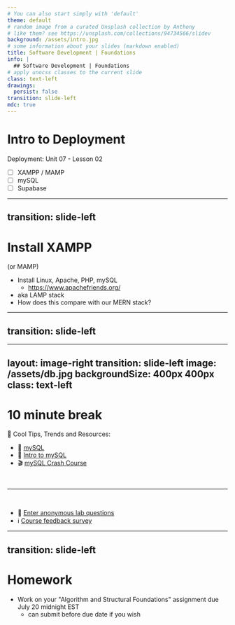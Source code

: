 ```yaml
---
# You can also start simply with 'default'
theme: default
# random image from a curated Unsplash collection by Anthony
# like them? see https://unsplash.com/collections/94734566/slidev
background: /assets/intro.jpg
# some information about your slides (markdown enabled)
title: Software Development | Foundations
info: |
  ## Software Development | Foundations
# apply unocss classes to the current slide
class: text-left
drawings:
  persist: false
transition: slide-left
mdc: true
---
```


# Intro to Deployment
Deployment: Unit 07 - Lesson 02

- [ ] XAMPP / MAMP
- [ ] mySQL
- [ ] Supabase

<div class="abs-br m-6 text-xl">
  <a href="https://github.com/slidevjs/slidev" target="_blank" class="slidev-icon-btn">
    <carbon:logo-github />
  </a>
</div>

<!--
-->

---
transition: slide-left
---

# Install XAMPP
(or MAMP)

- Install Linux, Apache, PHP, mySQL
  - https://www.apachefriends.org/
- aka LAMP stack
- How does this compare with our MERN stack?

---
transition: slide-left
---

---
layout: image-right
transition: slide-left
image: /assets/db.jpg
backgroundSize: 400px 400px
class: text-left
---

# 10 minute break

🍦 Cool Tips, Trends and Resources:
- 🐬 [mySQL](https://dev.mysql.com/)
- 🌸 [Intro to mySQL](https://scrimba.com/intro-to-sql-c0aviq0aha)
- 🎬 [mySQL Crash Course](https://www.youtube.com/watch?v=9ylj9NR0Lcg)

<br>
<hr>
<br>

- 🧪 [Enter anonymous lab questions](https://docs.google.com/forms/d/e/1FAIpQLSevvGARdHQikso-uLqFCO481MABKE5HofuSrlzEPMNQ2ZLykw/viewform?usp=dialog)
- ℹ️ [Course feedback survey](https://circuitstream.typeform.com/to/ZoyYk7px#course_id=SoftwareAN&instructor=9514)

---
transition: slide-left
---

# Homework

- Work on your "Algorithm and Structural Foundations" assignment due July 20 midnight EST
   - can submit before due date if you wish